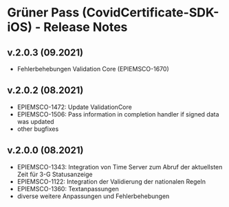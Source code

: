 # Grüner Pass (CovidCertificate-SDK-iOS) - Release Notes

## v.2.0.3 (09.2021)
- Fehlerbehebungen Validation Core (EPIEMSCO-1670)

## v.2.0.2 (08.2021)

- EPIEMSCO-1472: Update ValidationCore
- EPIEMSCO-1506: Pass information in completion handler if signed data was updated
- other bugfixes

## v.2.0.0 (08.2021)

- EPIEMSCO-1343: Integration von Time Server zum Abruf der aktuellsten Zeit für 3-G Statusanzeige
- EPIEMSCO-1122: Integration der Validierung der nationalen Regeln
- EPIEMSCO-1360: Textanpassungen
- diverse weitere Anpassungen und Fehlerbehebungen
